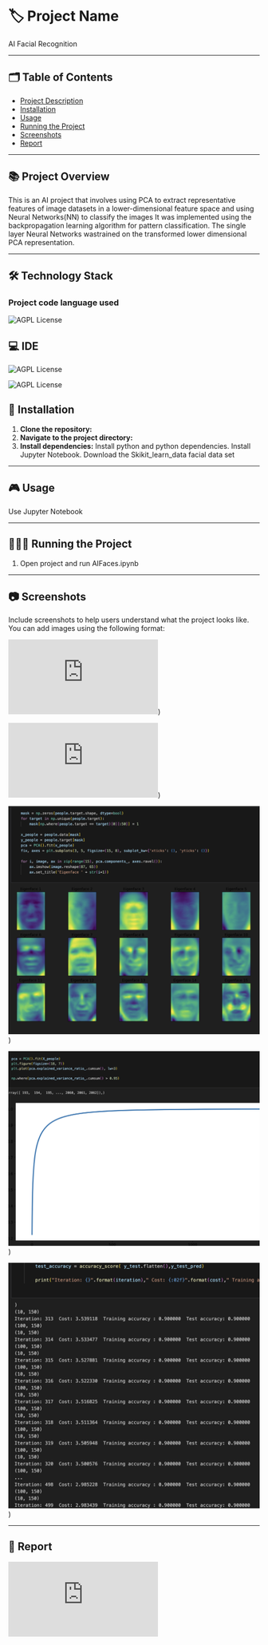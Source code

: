 # 🏷️ Project Name
AI Facial Recognition

---
## 🗂️ Table of Contents

- [Project Description](#project-description)
- [Installation](#installation)
- [Usage](#usage)
- [Running the Project](#running-the-project)
- [Screenshots](#screenshots)
- [Report](#report)
---

## :books: Project Overview
This is an AI project that involves using PCA to extract representative features of image datasets in a lower-dimensional feature space and using Neural Networks(NN) to classify the images
It was implemented using the backpropagation learning algorithm for pattern classification. The single layer Neural Networks wastrained on the transformed lower dimensional PCA representation.

---

## :hammer_and_wrench: Technology Stack 

### Project code language used

 ![AGPL License](https://img.shields.io/badge/Python-FFD43B?style=for-the-badge&logo=python&logoColor=blue)

## 💻 IDE

 ![AGPL License](https://img.shields.io/badge/VSCode-0078D4?style=for-the-badge&logo=visual%20studio%20code&logoColor=white)

 ![AGPL License](https://img.shields.io/badge/Jupyter-F37626.svg?&style=for-the-badge&logo=Jupyter&logoColor=white)


## 📝 Installation

1. **Clone the repository:**
2. **Navigate to the project directory:**
3. **Install dependencies:**
   Install python and python dependencies.
   Install Jupyter Notebook.
   Download the Skikit_learn_data facial data set 

---

## 🎮 Usage

Use Jupyter Notebook

---

## 🏃🏻‍♂️ Running the Project

1. Open project and run AIFaces.ipynb 

---

## 📷 Screenshots

Include screenshots to help users understand what the project looks like. You can add images using the following format:

![Results before PCA algorithm](https://github.com/kieran-woodrow/AI-Facial-Recognition/blob/main/Assets/faces2.pdf))

![Results before PCA algorithm](https://github.com/kieran-woodrow/AI-Facial-Recognition/blob/main/Assets/faces.pdf))

![Snippet in code](https://github.com/kieran-woodrow/AI-Facial-Recognition/blob/main/Assets/Screenshot%202024-06-05%20at%2004.47.27.png))

![Line of best fit for PCA](https://github.com/kieran-woodrow/AI-Facial-Recognition/blob/main/Assets/Screenshot%202024-06-05%20at%2004.47.52.png))

![Training accuracy results table](https://github.com/kieran-woodrow/AI-Facial-Recognition/blob/main/Assets/Screenshot%202024-06-05%20at%2004.48.25.png))

---

## 📝 Report
![report](https://github.com/kieran-woodrow/AI-Facial-Recognition/blob/main/Assets/Report.pdf)
